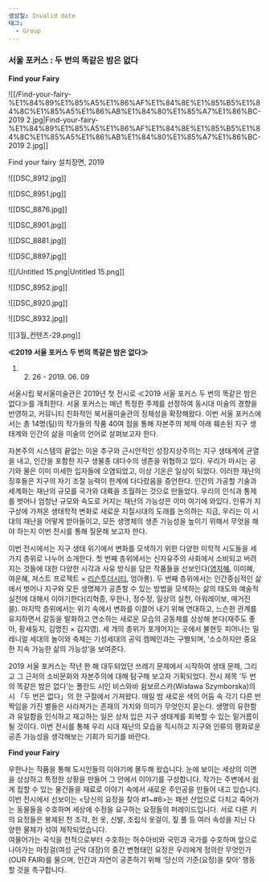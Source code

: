 ```yaml
---
생성일: Invalid date
태그:
  - Group
---
```

### 서울 포커스 : 두 번의 똑같은 밤은 없다

**Find your Fairy**

  

![[/Find-your-fairy-%E1%84%89%E1%85%A5%E1%86%AF%E1%84%8E%E1%85%B5%E1%84%8C%E1%85%A5%E1%86%AB%E1%84%80%E1%85%A7%E1%86%BC-2019 2.jpg|Find-your-fairy-%E1%84%89%E1%85%A5%E1%86%AF%E1%84%8E%E1%85%B5%E1%84%8C%E1%85%A5%E1%86%AB%E1%84%80%E1%85%A7%E1%86%BC-2019 2.jpg]]

Find your fairy 설치장면, 2019

  

![[DSC_8912.jpg]]

![[DSC_8951.jpg]]

![[DSC_8876.jpg]]

![[DSC_8901.jpg]]

![[DSC_8881.jpg]]

![[DSC_8897.jpg]]

![[/Untitled 15.png|Untitled 15.png]]

![[DSC_8952.jpg]]

![[DSC_8920.jpg]]

![[DSC_8932.jpg]]

  

  

![[3월_컨텐츠-29.png]]

  

  

**≪2019 서울 포커스 두 번의 똑같은 밤은 없다≫**

1. 02. 26 - 2019. 06. 09

  

서울시립 북서울미술관은 2019년 첫 전시로 ≪2019 서울 포커스 두 번의 똑같은 밤은 없다≫를 개최한다. 서울 포커스는 매년 특정한 주제를 선정하여 동시대 미술의 경향을 반영하고, 커뮤니티 친화적인 북서울미술관의 정체성을 확장해왔다. 이번 서울 포커스에서는 총 14명(팀)의 작가들의 작품 40여 점을 통해 자본주의 체제 아래 훼손된 지구 생태계와 인간의 삶을 미술의 언어로 살펴보고자 한다.

자본주의 시스템의 끝없는 이윤 추구와 근시안적인 성장지상주의는 지구 생태계에 균열을 내고, 인간을 포함한 지구 생물종 대다수의 생존을 위협하고 있다. 우리가 마시는 공기와 물은 이미 미세한 입자들에 오염되었고, 이상 기온은 일상이 되었다. 이러한 재난의 징후들은 지구의 자기 조절 능력이 한계에 다다랐음을 증언한다. 인간의 가공할 기술과 세계화는 재난의 규모를 국가와 대륙을 초월하는 것으로 만들었다. 우리의 인식과 통제를 벗어나 엄청난 규모와 속도로 커지는 재난의 가능성은 이미 여기에 와있다. 인류가 지구상에 가져온 생태학적 변화로 새로운 지질시대의 도래를 논의하는 지금, 우리는 이 시대의 재난을 어떻게 받아들이고, 모든 생명체의 생존 가능성을 높이기 위해서 무엇을 해야 하는지 이번 전시를 통해 질문해 보고자 한다.

이번 전시에서는 지구 생태 위기에서 변화를 모색하기 위한 다양한 미학적 시도들을 세 가지 층위로 나누어 소개한다. 첫 번째 층위에서는 신자유주의 사회에서 소비되고 버려지는 것들에 대한 다양한 시각과 사유 방식을 담은 작품들을 선보인다([염지혜](http://sema.seoul.go.kr/kr/knowledge_research/collection/list?artSeq=0&artCode1=ALL&soOrd=old&soHighlight=&kwd=KWNAME&wriName=%EC%97%BC%EC%A7%80%ED%98%9C), 이미혜, 여운혜, 져스트 프로젝트 × [리슨투더시티](http://sema.seoul.go.kr/kr/knowledge_research/collection/list?artSeq=0&artCode1=ALL&soOrd=old&soHighlight=&kwd=KWNAME&wriName=%EB%A6%AC%EC%8A%A8%ED%88%AC%EB%8D%94%EC%8B%9C%ED%8B%B0), 엄아롱). 두 번째 층위에서는 인간중심적인 삶에서 벗어나 지구와 모든 생명체가 공존할 수 있는 방법을 모색하는 삶의 태도와 예술적 실천에 대해서 이야기한다(리혁종, 우한나, 정수정, 일상의 실천, 아워레이보, 매거진 쓸). 마지막 층위에서는 위기 속에서 변화를 이끌어 내기 위해 연대하고, 느슨한 관계를 유지하면서 갈등을 발화하고 연소하는 새로운 모습의 공동체를 상상해 본다(재주도 좋아, 황새둥지, 김명진 × 김지영). 세 개의 층위가 포개어지는 곳에서 불현듯 피어나는 밀레니얼 세대의 놀이와 축제는 기성세대의 공익 캠페인과는 구별되며, ‘소소하지만 중요한 지속 가능한 삶의 가능성’을 보여준다.

2019 서울 포커스는 작년 한 해 대두되었던 쓰레기 문제에서 시작하여 생태 문제, 그리고 그 근저의 소비문화와 자본주의에 대해 탐구해 보고자 기획되었다. 전시 제목 ‘두 번의 똑같은 밤은 없다’는 폴란드 시인 비스와바 쉼보르스카(Wisława Szymborska)의 시 「두 번은 없다」의 한 구절에서 가져왔다. 매일 밤 새로운 색의 어둠 속 각기 다른 반짝임을 가진 별들은 사라져가는 존재의 가치와 의미가 무엇인지 묻는다. 생명의 유한함과 유일함을 인식하고 재고하는 일은 상처 입은 지구 생태계를 회복할 수 있는 밑거름이 될 것이다. 이번 전시를 통해 우리 시대 재난의 모습을 직시하고 지구와 인류의 평화로운 공존 가능성을 생각해보는 기회가 되기를 바란다.

  

  

**Find your Fairy**

  

우한나는 작품을 통해 도시인들의 이야기에 몰두해 왔습니다. 눈에 보이는 세상의 이면을 상상하고 특정한 상황을 만들어 그 안에서 이야기를 구성합니다. 작가는 주변에서 쉽게 접할 수 있는 물건들을 재료로 이야기 속에서 새로운 주인공을 만들어 내고 있습니다.  
이번 전시에서 선보이는 <당신의 요정을 찾아 #1~#6>는 패션 산업으로 다치고 죽어가는 동물들을 수호하며 세상에 수정을 요구하는 요정들의 퍼레이드입니다. 서로 다른 키의 요정들은 봉제된 천 조각, 헌 옷, 신발, 조립식 옷걸이, 짚 풀 등 여러 속성을 지닌 다양한 물체가 섞여 제작되었습니다.  
여물어가는 곡식을 천적으로부터 수호하는 허수아비와 국민과 국가를 수호하며 앞으로 나아가는 마칭걸(여성 군악 대장)의 중간 변형태인 요정은 우리에게 정의란 무엇인가(OUR FAIR)를 물으며, 인간과 자연이 공존하기 위해 ‘당신의 기준(요정)을 찾아’ 행동할 것을 촉구합니다.